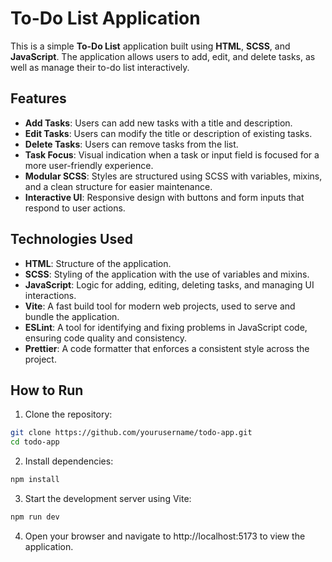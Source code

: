 # To-Do List Application

This is a simple **To-Do List** application built using **HTML**, **SCSS**, and **JavaScript**. The application allows users to add, edit, and delete tasks, as well as manage their to-do list interactively.

## Features

- **Add Tasks**: Users can add new tasks with a title and description.
- **Edit Tasks**: Users can modify the title or description of existing tasks.
- **Delete Tasks**: Users can remove tasks from the list.
- **Task Focus**: Visual indication when a task or input field is focused for a more user-friendly experience.
- **Modular SCSS**: Styles are structured using SCSS with variables, mixins, and a clean structure for easier maintenance.
- **Interactive UI**: Responsive design with buttons and form inputs that respond to user actions.

## Technologies Used

- **HTML**: Structure of the application.
- **SCSS**: Styling of the application with the use of variables and mixins.
- **JavaScript**: Logic for adding, editing, deleting tasks, and managing UI interactions.
- **Vite**: A fast build tool for modern web projects, used to serve and bundle the application.
- **ESLint**: A tool for identifying and fixing problems in JavaScript code, ensuring code quality and consistency.
- **Prettier**: A code formatter that enforces a consistent style across the project.

## How to Run

1. Clone the repository:

```bash
git clone https://github.com/yourusername/todo-app.git
cd todo-app
```

2. Install dependencies:

```bash
npm install
```

3. Start the development server using Vite:

```bash
npm run dev
```

4. Open your browser and navigate to http://localhost:5173 to view the application.
